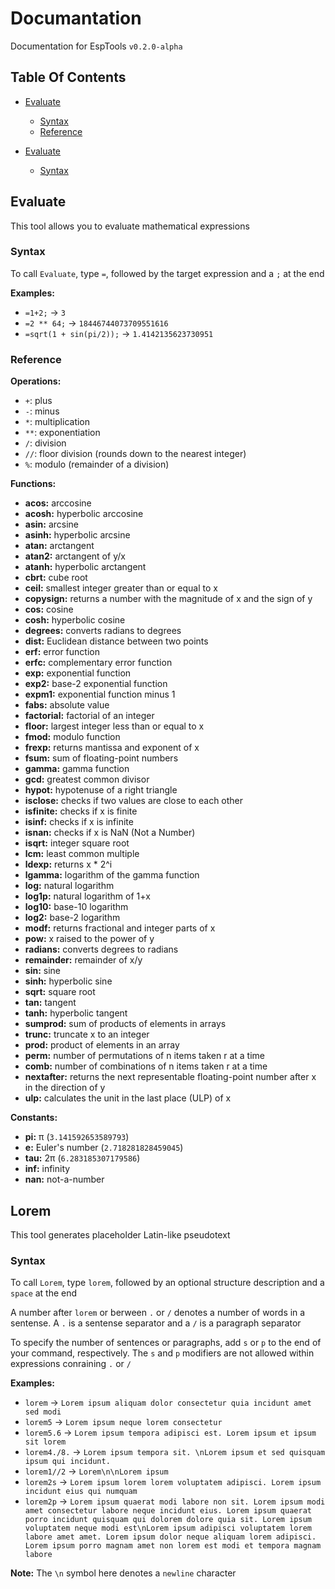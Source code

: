 # Documantation

Documentation for EspTools `v0.2.0-alpha`

## Table Of Contents

* [Evaluate](#evaluate)
  * [Syntax](#syntax)
  * [Reference](#reference)

* [Evaluate](#evaluate)
  * [Syntax](#syntax-1)

## Evaluate

This tool allows you to evaluate mathematical expressions

### Syntax

To call `Evaluate`, type `=`, followed by the target expression and a `;` at the end

**Examples:**
- `=1+2;` -> `3`
-  `=2 ** 64;` -> `18446744073709551616`
- `=sqrt(1 + sin(pi/2));` -> `1.4142135623730951`

### Reference

**Operations:**
- `+`: plus
- `-`: minus
- `*`: multiplication
- `**`: exponentiation
- `/`: division
- `//`: floor division (rounds down to the nearest integer)
- `%`: modulo (remainder of a division)

**Functions:**
- **acos:** arccosine
- **acosh:** hyperbolic arccosine
- **asin:** arcsine
- **asinh:** hyperbolic arcsine
- **atan:** arctangent
- **atan2:** arctangent of y/x
- **atanh:** hyperbolic arctangent
- **cbrt:** cube root
- **ceil:** smallest integer greater than or equal to x
- **copysign:** returns a number with the magnitude of x and the sign of y
- **cos:** cosine
- **cosh:** hyperbolic cosine
- **degrees:** converts radians to degrees
- **dist:** Euclidean distance between two points
- **erf:** error function
- **erfc:** complementary error function
- **exp:** exponential function
- **exp2:** base-2 exponential function
- **expm1:** exponential function minus 1
- **fabs:** absolute value
- **factorial:** factorial of an integer
- **floor:** largest integer less than or equal to x
- **fmod:** modulo function
- **frexp:** returns mantissa and exponent of x
- **fsum:** sum of floating-point numbers
- **gamma:** gamma function
- **gcd:** greatest common divisor
- **hypot:** hypotenuse of a right triangle
- **isclose:** checks if two values are close to each other
- **isfinite:** checks if x is finite
- **isinf:** checks if x is infinite
- **isnan:** checks if x is NaN (Not a Number)
- **isqrt:** integer square root
- **lcm:** least common multiple
- **ldexp:** returns x * 2^i
- **lgamma:** logarithm of the gamma function
- **log:** natural logarithm
- **log1p:** natural logarithm of 1+x
- **log10:** base-10 logarithm
- **log2:** base-2 logarithm
- **modf:** returns fractional and integer parts of x
- **pow:** x raised to the power of y
- **radians:** converts degrees to radians
- **remainder:** remainder of x/y
- **sin:** sine
- **sinh:** hyperbolic sine
- **sqrt:** square root
- **tan:** tangent
- **tanh:** hyperbolic tangent
- **sumprod:** sum of products of elements in arrays
- **trunc:** truncate x to an integer
- **prod:** product of elements in an array
- **perm:** number of permutations of n items taken r at a time
- **comb:** number of combinations of n items taken r at a time
- **nextafter:** returns the next representable floating-point number after x in the direction of y
- **ulp:** calculates the unit in the last place (ULP) of x

**Constants:**
- **pi:** π (`3.141592653589793`)
- **e:** Euler's number (`2.718281828459045`)
- **tau:** 2π (`6.283185307179586`)
- **inf:** infinity
- **nan:** not-a-number

## Lorem

This tool generates placeholder Latin-like pseudotext

### Syntax

To call `Lorem`, type `lorem`, followed by an optional structure description and a `space` at the end

A number after `lorem` or berween `.` or `/` denotes a number of words in a sentense. A `.` is a sentense separator and a `/` is a paragraph separator

To specify the number of sentences or paragraphs, add `s` or `p` to the end of your command, respectively. The `s` and `p` modifiers are not allowed within expressions conraining `.` or `/`

**Examples:**
- `lorem` -> `Lorem ipsum aliquam dolor consectetur quia incidunt amet sed modi`
- `lorem5` -> `Lorem ipsum neque lorem consectetur`
- `lorem5.6` -> `Lorem ipsum tempora adipisci est. Lorem ipsum et ipsum sit lorem`
- `lorem4./8.` -> `Lorem ipsum tempora sit. \nLorem ipsum et sed quisquam ipsum qui incidunt.`
- `lorem1//2` -> `Lorem\n\nLorem ipsum`
- `lorem2s` -> `Lorem ipsum lorem lorem voluptatem adipisci. Lorem ipsum incidunt eius qui numquam`
- `lorem2p` -> `Lorem ipsum quaerat modi labore non sit. Lorem ipsum modi amet consectetur labore neque incidunt eius. Lorem ipsum quaerat porro incidunt quisquam qui dolorem dolore quia sit. Lorem ipsum voluptatem neque modi est\nLorem ipsum adipisci voluptatem lorem labore amet amet. Lorem ipsum dolor neque aliquam lorem adipisci. Lorem ipsum porro magnam amet non lorem est modi et tempora magnam labore`

**Note:** The `\n` symbol here denotes a `newline` character
